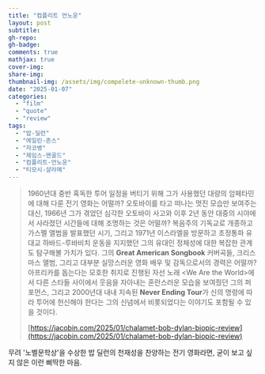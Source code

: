 ```yaml
---
title: "컴플리트 언노운"
layout: post
subtitle:
gh-repo:
gh-badge:
comments: true
mathjax: true
cover-img:
share-img: 
thumbnail-img: /assets/img/compelete-unknown-thumb.png
date: "2025-01-07"
categories: 
  - "film"
  - "quote"
  - "review"
tags: 
  - "밥-딜런"
  - "에일린-존스"
  - "자코뱅"
  - "제임스-맨골드"
  - "컴플리트-언노운"
  - "티모시-샬라메"
---
```


> 1960년대 중반 혹독한 투어 일정을 버티기 위해 그가 사용했던 대량의 암페타민에 대해 다룬 전기 영화는 어떨까? 오토바이를 타고 떠나는 멋진 모습만 보여주는 대신, 1966년 그가 겪었던 심각한 오토바이 사고와 이후 2년 동안 대중의 시야에서 사라졌던 시간들에 대해 조명하는 것은 어떨까? 복음주의 기독교로 개종하고 가스펠 앨범을 발표했던 시기, 그리고 1971년 이스라엘을 방문하고 초정통파 유대교 하바드-루바비치 운동을 지지했던 그의 유대인 정체성에 대한 복잡한 관계도 탐구해볼 가치가 있다. 그의 **Great American Songbook** 커버곡들, 크리스마스 앨범, 그리고 대부분 실망스러운 영화 배우 및 감독으로서의 경력은 어떨까? 아프리카를 돕는다는 모호한 취지로 진행된 자선 노래 \<We Are the World\>에서 다른 스타들 사이에서 웃음을 자아내는 혼란스러운 모습을 보여줬던 그의 퍼포먼스, 그리고 2000년대 내내 지속된 **Never Ending Tour**가 신의 명령에 따라 투어에 헌신해야 한다는 그의 신념에서 비롯되었다는 이야기도 포함될 수 있을 것이다.  
>   
> [https://jacobin.com/2025/01/chalamet-bob-dylan-biopic-review](https://jacobin.com/2025/01/chalamet-bob-dylan-biopic-review)

무려 '노벨문학상'을 수상한 밥 딜런의 천재성을 찬양하는 전기 영화라면, 굳이 보고 싶지 않은 이런 삐딱한 마음.
